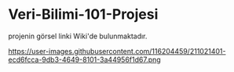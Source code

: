 # Veri-Bilimi-101-Projesi

projenin görsel linki Wiki'de bulunmaktadır.

https://user-images.githubusercontent.com/116204459/211021401-ecd6fcca-9db3-4649-8101-3a44956f1d67.png
